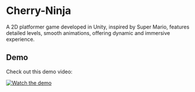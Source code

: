 # Cherry-Ninja
A 2D platformer game developed in Unity, inspired by Super Mario, features detailed levels, smooth animations, offering dynamic and immersive experience.

## Demo

Check out this demo video:

[![Watch the demo](https://img.youtube.com/vi/htGYVPyODe0/maxresdefault.jpg)](https://www.youtube.com/watch?v=htGYVPyODe0)
